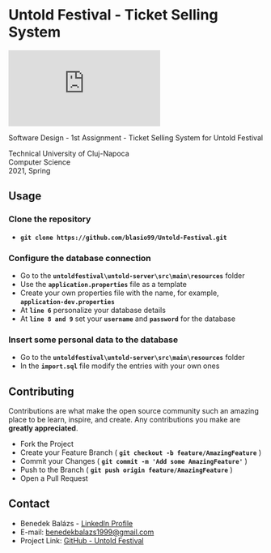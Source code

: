 # Untold Festival - Ticket Selling System

![GitHub repo size](https://img.shields.io/github/repo-size/scottydocs/README-template.md)

Software Design - 1st Assignment - Ticket Selling System for Untold Festival

   Technical University of Cluj-Napoca\
   Computer Science\
  2021, Spring

## Usage

### Clone the repository

- **``
git clone https://github.com/blasio99/Untold-Festival.git
``**

### Configure the database connection

- Go to the **`untoldfestival\untold-server\src\main\resources`** folder
- Use the **`application.properties`** file as a template
- Create your own properties file with the name, for example, **`application-dev.properties`**
- At **`line 6`** personalize your database details
- At **`line 8 and 9`** set your **`username`** and **`password`** for the database

### Insert some personal data to the database

- Go to the **`untoldfestival\untold-server\src\main\resources`** folder
- In the **`import.sql`** file modify the entries with your own ones

## Contributing

Contributions are what make the open source community such an amazing place to be learn, inspire, and create. Any contributions you make are **greatly appreciated**.  

- Fork the Project  
- Create your Feature Branch ( **`git checkout -b feature/AmazingFeature`** )
- Commit your Changes ( **`git commit -m 'Add some AmazingFeature'`** )
- Push to the Branch ( **`git push origin feature/AmazingFeature`** )
- Open a Pull Request  

## Contact

- Benedek Balázs - [LinkedIn Profile](https://www.linkedin.com/in/balazs-benedek-009322183/)
- E-mail: benedekbalazs1999@gmail.com
- Project Link: [GitHub - Untold Festival](https://github.com/blasio99/Untold-Festival)

